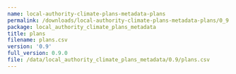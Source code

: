 ```yaml
---
name: local-authority-climate-plans-metadata-plans
permalink: /downloads/local-authority-climate-plans-metadata-plans/0_9
package: local_authority_climate_plans_metadata
title: plans
filename: plans.csv
version: '0.9'
full_version: 0.9.0
file: /data/local_authority_climate_plans_metadata/0.9/plans.csv
---
```

